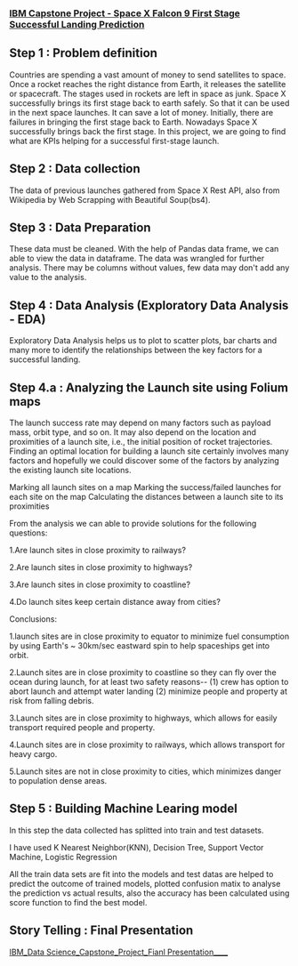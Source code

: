 ### [IBM Capstone Project - Space X Falcon 9 First Stage Successful Landing Prediction](https://hariharasudhanrajaguru-ds.github.io/Project-1/) 

 
## Step 1 : Problem definition 
Countries are spending a vast amount of money to send satellites to space. Once a rocket reaches the right distance from Earth, it releases the satellite or spacecraft. The stages used in rockets are left in space as junk. Space X successfully brings its first stage back to earth safely. So that it can be used in the next space launches. It can save a lot of money. Initially, there are failures in bringing the first stage back to Earth. Nowadays Space X successfully brings back the first stage. In this project, we are going to find what are KPIs helping for a successful first-stage launch.

## Step 2 : Data collection 
The data of previous launches gathered from Space X Rest API, also from Wikipedia by Web Scrapping with Beautiful Soup(bs4). 

## Step 3 : Data Preparation
These data must be cleaned. With the help of Pandas data frame, we can able to view the data in dataframe. The data was wrangled for further analysis. There may be columns without values, few data may don't add any value to the analysis.

## Step 4 : Data Analysis (Exploratory Data Analysis - EDA)
Exploratory Data Analysis helps us to plot to scatter plots, bar charts and many more to identify the relationships between the key factors for a successful landing.

## Step 4.a : Analyzing the Launch site using Folium maps
The launch success rate may depend on many factors such as payload mass, orbit type, and so on. It may also depend on the location and proximities of a launch site, i.e., the initial position of rocket trajectories. Finding an optimal location for building a launch site certainly involves many factors and hopefully we could discover some of the factors by analyzing the existing launch site locations.


Marking all launch sites on a map
Marking the success/failed launches for each site on the map
Calculating the distances between a launch site to its proximities

From the analysis we can able to provide solutions for the following questions:

1.Are launch sites in close proximity to railways?

2.Are launch sites in close proximity to highways?

3.Are launch sites in close proximity to coastline?

4.Do launch sites keep certain distance away from cities?

Conclusions:

1.launch sites are in close proximity to equator to minimize fuel consumption by using Earth's ~ 30km/sec eastward spin to help spaceships get into orbit.

2.Launch sites are in close proximity to coastline so they can fly over the ocean during launch, for at least two safety reasons--
(1) crew has option to abort launch and attempt water landing
(2) minimize people and property at risk from falling debris.

3.Launch sites are in close proximity to highways, which allows for easily transport required people and property.

4.Launch sites are in close proximity to railways, which allows transport for heavy cargo.

5.Launch sites are not in close proximity to cities, which minimizes danger to population dense areas.

## Step 5 : Building Machine Learing model
In this step the data collected has splitted into train and test datasets.

I have used K Nearest Neighbor(KNN), Decision Tree, Support Vector Machine, Logistic Regression

All the train data sets are fit into the models and test datas are helped to predict the outcome of trained models, plotted confusion matix to analyse the prediction vs actual results, also the accuracy has been calculated using score function to find the best model.

## Story Telling : Final Presentation
[IBM_Data Science_Capstone_Project_Fianl Presentation____](https://github.com/HariharasudhanRajaguru-DS/IBM_Data-Science-/blob/main/ds-capstone-template-coursera%20-Final%20submit.pdf)








